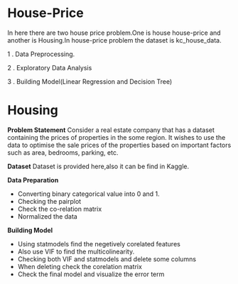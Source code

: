 # House-Price
In here there are two house price problem.One is house house-price and another is Housing.In house-price problem the dataset is kc_house_data.

1 . Data Preprocessing. 

2 . Exploratory Data Analysis

3 . Building Model(Linear Regression and Decision Tree)


# Housing

**Problem Statement**
Consider a real estate company that has a dataset containing the prices of properties in the some region. It wishes to use the data to optimise the sale prices of the properties based on important factors such as area, bedrooms, parking, etc.


**Dataset**
Dataset is provided here,also it can be find in Kaggle.


**Data Preparation**
- Converting binary categorical value into 0 and 1.
- Checking the pairplot
- Check the co-relation matrix
- Normalized the data


**Building Model**
- Using statmodels find the negetively corelated features
- Also use VIF to find the multicolinearity.
- Checking both VIF and statmodels and delete some columns
- When deleting check the corelation matrix
- Check the final model and visualize the error term
